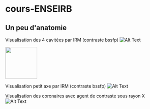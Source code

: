 # cours-ENSEIRB

## Un peu d'anatomie

Visualisation des 4 cavitées par IRM (contraste bssfp)
![Alt Text](https://scmr.org/resource/resmgr/cow_images/2017/RV_Infarct_CMR_4_CH_SSFP.gif)

<img src="https://scmr.org/resource/resmgr/cow_images/2017/RV_Infarct_CMR_4_CH_SSFP.gif" width="100" height="100" />

Visualisation petit axe par IRM (contraste bssfp)
![Alt Text](https://scmr.org/resource/resmgr/cow_images/2017/RV_Infarct_CMR_SA_SSFP_2.gif)

Visualisation des coronaires avec agent de contraste sous rayon X
![Alt Text](https://scmr.org/resource/resmgr/cow_images/2017/RV_Infarct_RCx_Angiogram_Ini.gif)
